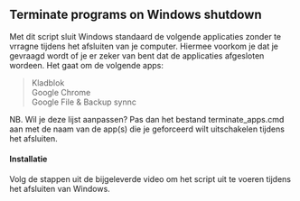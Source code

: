 ## Terminate programs on Windows shutdown
Met dit script sluit Windows standaard de volgende applicaties zonder te vrragne tijdens het afsluiten van je computer. Hiermee voorkom je dat je gevraagd wordt of je er zeker van bent dat de applicaties afgesloten wordeen. Het gaat om de volgende apps:
> Kladblok <br/>
> Google Chrome <br/>
> Google File & Backup synnc

NB. Wil je deze lijst aanpassen? Pas dan het bestand terminate_apps.cmd aan met de naam van de app(s) die je geforceerd wilt uitschakelen tijdens het afsluiten. 

<h4>Installatie</h4>
Volg de stappen uit de bijgeleverde video om het script uit te voeren tijdens het afsluiten van Windows.
